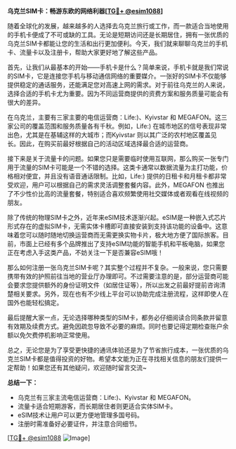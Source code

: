 **乌克兰SIM卡：畅游东欧的网络利器[[TG💪+ @esim1088](https://t.me/s/esim1088)]**

随着全球化的发展，越来越多的人选择去乌克兰旅行或工作，而一款适合当地使用的手机卡便成了不可或缺的工具。无论是短期访问还是长期居住，拥有一张优质的乌克兰SIM卡都能让您的生活和出行更加便利。今天，我们就来聊聊乌克兰的手机卡、流量卡以及注册卡，帮助大家更好地了解这些产品。

首先，让我们从最基本的开始——手机卡是什么？简单来说，手机卡就是我们常说的SIM卡，它是连接您手机与移动通信网络的重要媒介。一张好的SIM卡不仅能够提供稳定的通话服务，还能满足您对高速上网的需求。对于前往乌克兰的人来说，选择合适的手机卡尤为重要。因为不同运营商提供的资费方案和服务质量可能会有很大的差异。

在乌克兰，主要有三家主要的电信运营商：Life:)、Kyivstar 和 MEGAFON。这三家公司的覆盖范围和服务质量各有千秋。例如，Life:) 在城市地区的信号表现非常出色，尤其是在基辅这样的大城市；而Kyivstar 则以其广泛的农村地区覆盖见长。因此，在购买前最好根据自己的活动区域选择最合适的运营商。

接下来是关于流量卡的问题。如果您只是需要临时使用互联网，那么购买一张专门用于流量的SIM卡可能是一个不错的选择。这类卡通常以数据流量为主打功能，价格相对便宜，并且没有语音通话限制。比如，Life:) 提供的日租卡和月租卡都非常受欢迎，用户可以根据自己的需求灵活调整套餐内容。此外，MEGAFON 也推出了不少性价比高的流量套餐，特别适合喜欢频繁使用社交媒体或者观看在线视频的朋友。

除了传统的物理SIM卡之外，近年来eSIM技术逐渐兴起。eSIM是一种嵌入式芯片形式存在的虚拟SIM卡，无需实体卡槽即可直接安装到支持该功能的设备中。这意味着您可以随时随地切换运营商而无需更换实物卡片，极大地方便了国际旅客。目前，市面上已经有多个品牌推出了支持eSIM功能的智能手机和平板电脑，如果您正在考虑入手这类产品，不妨关注一下是否兼容eSIM哦！

那么如何注册一张乌克兰SIM卡呢？其实整个过程并不复杂。一般来说，您只需要携带有效的护照前往当地的营业厅办理即可。不过需要注意的是，部分运营商可能会要求您提供额外的身份证明文件（如居住证等），所以出发之前最好提前咨询清楚相关要求。另外，现在也有不少线上平台可以协助完成注册流程，这样即使人在国外也能轻松搞定。

最后提醒大家一点，无论选择哪种类型的SIM卡，都务必仔细阅读合同条款并留意有效期及续费方式。避免因疏忽导致不必要的麻烦。同时也要记得定期检查账户余额以免欠费停机影响正常使用。

总之，无论您是为了享受更快捷的通讯体验还是为了节省旅行成本，一张优质的乌克兰SIM卡都是值得投资的好物。希望本文能为正在寻找相关信息的朋友们提供一定帮助！如果您还有其他疑问，欢迎随时留言交流~

**总结一下：**
- 乌克兰有三家主流电信运营商：Life:)、Kyivstar 和 MEGAFON。
- 流量卡适合短期游客，而长期居住者则更适合实体SIM卡。
- eSIM技术让用户可以更方便地管理多国号码。
- 注册时需准备好必要证件，并注意合同细节。

[[TG💪+ @esim1088](https://t.me/s/esim1088) ![Image](https://i.postimg.cc/4NQfJmqS/Snipaste-2025-05-13-00-14-12.png)]